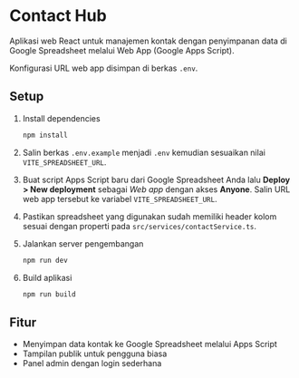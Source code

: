 # Contact Hub

Aplikasi web React untuk manajemen kontak dengan penyimpanan data di Google Spreadsheet melalui Web App (Google Apps Script).

Konfigurasi URL web app disimpan di berkas `.env`.

## Setup

1. Install dependencies

   ```bash
   npm install
   ```

2. Salin berkas `.env.example` menjadi `.env` kemudian sesuaikan nilai
   `VITE_SPREADSHEET_URL`.

3. Buat script Apps Script baru dari Google Spreadsheet Anda lalu
   **Deploy > New deployment** sebagai *Web app* dengan akses
   **Anyone**. Salin URL web app tersebut ke variabel `VITE_SPREADSHEET_URL`.

4. Pastikan spreadsheet yang digunakan sudah memiliki header kolom sesuai
   dengan properti pada `src/services/contactService.ts`.

5. Jalankan server pengembangan

   ```bash
   npm run dev
   ```

6. Build aplikasi

   ```bash
   npm run build
   ```

## Fitur

- Menyimpan data kontak ke Google Spreadsheet melalui Apps Script
- Tampilan publik untuk pengguna biasa
- Panel admin dengan login sederhana

